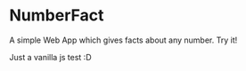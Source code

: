 # NumberFact
A simple Web App which gives facts about any number. Try it!

Just a vanilla js test :D
